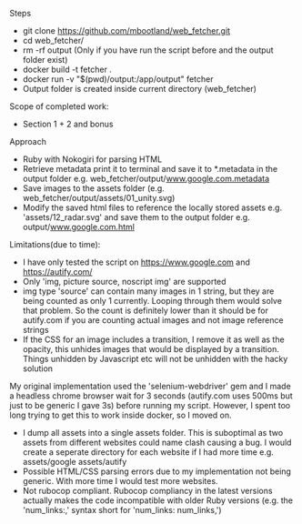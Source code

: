 Steps
- git clone https://github.com/mbootland/web_fetcher.git
- cd web_fetcher/
- rm -rf output (Only if you have run the script before and the output folder exist)
- docker build -t fetcher .
- docker run -v "$(pwd)/output:/app/output" fetcher
- Output folder is created inside current directory (web_fetcher)

Scope of completed work:
- Section 1 + 2 and bonus

Approach
- Ruby with Nokogiri for parsing HTML
- Retrieve metadata print it to terminal and save it to *.metadata in the output folder e.g. web_fetcher/output/www.google.com.metadata
- Save images to the assets folder (e.g. web_fetcher/output/assets/01_unity.svg)
- Modify the saved html files to reference the locally stored assets e.g. 'assets/12_radar.svg' and save them to the output folder e.g. output/www.google.com.html

Limitations(due to time):
- I have only tested the script on https://www.google.com and https://autify.com/
- Only 'img, picture source, noscript img' are supported
- img type 'source' can contain many images in 1 string, but they are being counted as only 1 currently. Looping through them would solve that problem. So the count is definitely lower than it should be for autify.com if you are counting actual images and not image reference strings
- If the CSS for an image includes a transition, I remove it as well as the opacity, this unhides images that would be displayed by a transition. Things unhidden by Javascript etc will not be unhidden with the hacky solution

My original implementation used the 'selenium-webdriver' gem and I made a headless chrome browser wait for 3 seconds (autify.com uses 500ms but just to be generic I gave 3s) before running my script. However, I spent too long trying to get this to work inside docker, so I moved on.
- I dump all assets into a single assets folder. This is suboptimal as two assets from different websites could name clash causing a bug. I would create a seperate directory for each website if I had more time e.g. assets/google assets/autify
- Possible HTML/CSS parsing errors due to my implementation not being generic. With more time I would test more websites.
- Not rubocop compliant. Rubocop compliancy in the latest versions actually makes the code incompatible with older Ruby versions (e.g. the 'num_links:,' syntax short for 'num_links: num_links,')